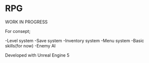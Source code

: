 # RPG

WORK IN PROGRESS

For consept;

-Level system
-Save system
-Inventory system
-Menu system
-Basic skills(for now)
-Enemy AI

Developed with Unreal Engine 5
